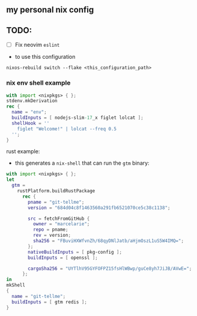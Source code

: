 ## my personal nix config

## TODO:
- [ ] Fix neovim `eslint`

- to use this configuration
```
nixos-rebuild switch --flake <this_configuration_path>
```

### nix env shell example
```nix
with import <nixpkgs> { };
stdenv.mkDerivation
rec {
  name = "env";
  buildInputs = [ nodejs-slim-17_x figlet lolcat ];
  shellHook = ''
    figlet "Welcome!" | lolcat --freq 0.5
  '';
}
```

rust example:
- this generates a `nix-shell` that can run the `gtm` binary:

```nix 
with import <nixpkgs> { };
let
  gtm =
    rustPlatform.buildRustPackage
      rec {
        pname = "git-tellme";
        version = "684d04c8f1463560a291fb6521070ce5c38c1138";

        src = fetchFromGitHub {
          owner = "marcelarie";
          repo = pname;
          rev = version;
          sha256 = "FBuviHXWfvnZh/68qyDNlJatb/aHjmOszL1uS5W4IMQ=";
        };
        nativeBuildInputs = [ pkg-config ];
        buildInputs = [ openssl ];

        cargoSha256 = "UYTlhV95GYFOFPZ15fsHlWBwp/guCe8yh7JiJB/AVwE=";
      };
in
mkShell
{
  name = "git-tellme";
  buildInputs = [ gtm redis ];
}
```
